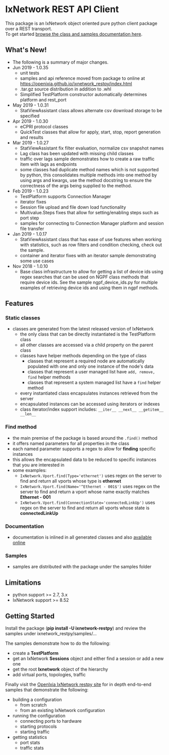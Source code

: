 # IxNetwork REST API Client
This package is an IxNetwork object oriented pure python client package over a REST transport.  
To get started [browse the class and samples documentation here](https://openixia.github.io/ixnetwork_restpy/index.html).

## What's New!
- The following is a summary of major changes. 
- Jun 2019 - 1.0.35
  - unit tests
  - samples and api reference moved from package to online at https://openixia.github.io/ixnetwork_restpy/index.html
  - .tar.gz source distribution in addition to .whl
  - Simplified TestPlatform constructor automatically determines platform and rest_port
- May 2019 - 1.0.31
  - StatViewAssistant class allows alternate csv download storage to be specified
- Apr 2019 - 1.0.30
  - eCPRI protocol classes
  - QuickTest classes that allow for apply, start, stop, report generation and results
- Mar 2019 - 1.0.27
  - StatViewAssistant fix filter evaluation, normalize csv snapshot names
  - Lag class has been updated with missing child classes
  - traffic over lags sample demonstrates how to create a raw traffic item with lags as endpoints
  - some classes had duplicate method names which is not supported by python, this consolidates multiple methods into one method by using args and kwargs, use the method docstring to ensure the correctness of the args being supplied to the method.
- Feb 2019 - 1.0.23
  - TestPlatform supports Connection Manager
  - iterator fixes
  - Session file upload and file down load functionality
  - Multivalue.Steps fixes that allow for setting/enabling steps such as port step
  - samples for connecting to Connection Manager platform and session file transfer
- Jan 2019 - 1.0.17
  - StatViewAssistant class that has ease of use features when working with statistics, such as row filters and condition checking, check out the sample.
  - container and iterator fixes with an iterator sample demonstrating some use cases
- Nov 2018 - 1.0.10
  - Base class infrastructure to allow for getting a list of device ids using regex searches that can be used on NGPF class methods that require device ids. See the sample ngpf_device_ids.py for multiple examples of retrieving device ids and using them in ngpf methods.


## Features
### Static classes
- classes are generated from the latest released version of IxNetwork
  - the only class that can be directly instantiated is the TestPlatform class
  - all other classes are accessed via a child property on the parent class
  - classes have helper methods depending on the type of class
    - classes that represent a required node are automatically populated with one and only one instance of the node's data
    - classes that represent a user managed list have `add, remove, find` helper methods
    - classes that represent a system managed list have a `find` helper method
  - every instantiated class encapsulates instances retrieved from the server 
  - encapsulated instances can be accessed using iterators or indexes
  - class iterator/index support includes: `__iter__ __next__ __getitem__ __len__`
  
### Find method
- the main premise of the package is based around the `.find()` method
- it offers named parameters for all properties in the class
- each named parameter supports a regex to allow for **finding** specific instances
- this allows the encapsulated data to be reduced to specific instances that you are interested in
- some examples:
    - `IxNetwork.Vport.find(Type='ethernet')` uses regex on the server to find and return all vports whose type is **ethernet**
    - `IxNetwork.Vport.find(Name='^Ethernet - 001$')` uses regex on the server to find and return a vport whose name exactly matches **Ethernet - 001**
    - `IxNetwork.Vport.find(ConnectionState='connectedLinkUp')` uses regex on the server to find and return all vports whose state is **connectedLinkUp**

### Documentation
- documentation is inlined in all generated classes and also [available online](https://openixia.github.io/ixnetwork_restpy/index.html)

### Samples
- samples are distributed with the package under the samples folder

## Limitations
- python support >= 2.7, 3.x
- IxNetwork support >= 8.52

## Getting Started
Install the package (**pip install -U ixnetwork-restpy**) and review the samples under ixnetwork_restpy/samples/...  

The samples demonstrate how to do the following:
- create a **TestPlatform**
- get an IxNetwork **Sessions** object and either find a session or add a new one
- get the root **Ixnetwork** object of the hierarchy
- add virtual ports, topologies, traffic

Finally visit the [OpenIxia IxNetwork restpy site](https://github.com/OpenIxia/IxNetwork/tree/master/RestPy) for in depth end-to-end samples that demonstrate the following:
- building a configuration
    - from scratch
    - from an existing IxNetwork configuration
- running the configuration
    - connecting ports to hardware
    - starting protocols
    - starting traffic
- getting statistics
    - port stats
    - traffic stats

